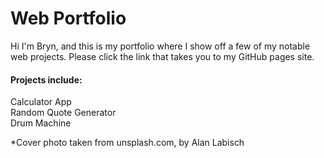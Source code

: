 # Web Portfolio
Hi I'm Bryn, and this is my portfolio where I show off a few of my notable web projects. Please click the link that takes you to my GitHub pages site.

#### Projects include:

Calculator App  
Random Quote Generator  
Drum Machine  
  
  
*Cover photo taken from unsplash.com, by Alan Labisch
